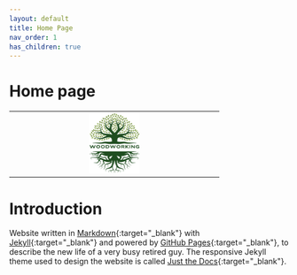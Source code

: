 ```yaml
---
layout: default
title: Home Page
nav_order: 1
has_children: true
---
```


#  Home page

|                                          |
|:---------------------------------------------------------:|
| <img src="media/Lignarius.png" width="25%" height="25%"/> |

# Introduction

Website written in [Markdown](https://www.markdownguide.org/){:target="_blank"} with 
[Jekyll](https://jekyllrb.com/){:target="_blank"} and powered by [GitHub Pages](https://pages.github.com/){:target="_blank"},
to describe the new life of a very busy retired guy. The responsive Jekyll theme 
used to design the website is called [Just the Docs](https://just-the-docs.com/){:target="_blank"}. 



